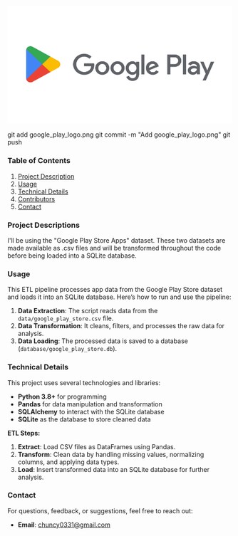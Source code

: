 ![google_play_logo](google_play_logo.png "google_play_logo")

git add google_play_logo.png
git commit -m "Add google_play_logo.png"
git push

### Table of Contents
1. [Project Description](#project-description)
2. [Usage](#usage)
3. [Technical Details](#technical-details)
4. [Contributors](#contributors)
5. [Contact](#contact)

### Project Descriptions
I'll be using the "Google Play Store Apps" dataset. These two datasets are made available as .csv files and will be transformed throughout the code before being loaded into a SQLite database.

### Usage
This ETL pipeline processes app data from the Google Play Store dataset and loads it into an SQLite database. Here’s how to run and use the pipeline:

1. **Data Extraction**: The script reads data from the `data/google_play_store.csv` file.
2. **Data Transformation**: It cleans, filters, and processes the raw data for analysis.
3. **Data Loading**: The processed data is saved to a database (`database/google_play_store.db`).

### Technical Details
This project uses several technologies and libraries:

- **Python 3.8+** for programming
- **Pandas** for data manipulation and transformation
- **SQLAlchemy** to interact with the SQLite database
- **SQLite** as the database to store cleaned data

**ETL Steps:**
1. **Extract**: Load CSV files as DataFrames using Pandas.
2. **Transform**: Clean data by handling missing values, normalizing columns, and applying data types.
3. **Load**: Insert transformed data into an SQLite database for further analysis.

### Contact
For questions, feedback, or suggestions, feel free to reach out:
- **Email**: chuncy0331@gmail.com

